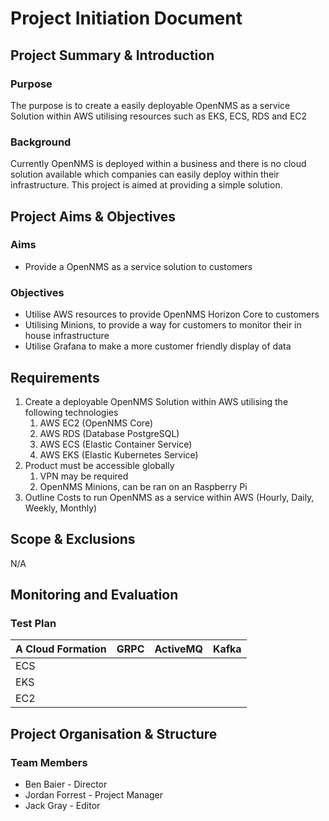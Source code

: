 # Project Initiation Document

## Project Summary & Introduction
### Purpose
The purpose is to create a easily deployable OpenNMS as a service Solution within AWS utilising resources such as EKS, ECS, RDS and EC2

### Background
Currently OpenNMS is deployed within a business and there is no cloud solution available which companies can easily deploy within their infrastructure. This project is aimed at providing a simple solution.

## Project Aims & Objectives
### Aims
* Provide a OpenNMS as a service solution to customers

### Objectives
* Utilise AWS resources to provide OpenNMS Horizon Core to customers
* Utilising Minions, to provide a way for customers to monitor their in house infrastructure
* Utilise Grafana to make a more customer friendly display of data

## Requirements
1. Create a deployable OpenNMS Solution within AWS utilising the following technologies
    1. AWS EC2 (OpenNMS Core)
    2. AWS RDS (Database PostgreSQL)
    3. AWS ECS (Elastic Container Service)
    5. AWS EKS (Elastic Kubernetes Service)
2. Product must be accessible globally
    1. VPN may be required
    2. OpenNMS Minions, can be ran on an Raspberry Pi
3. Outline Costs to run OpenNMS as a service within AWS (Hourly, Daily, Weekly, Monthly)



## Scope & Exclusions
N/A

## Monitoring and Evaluation

### Test Plan
| A Cloud Formation | GRPC | ActiveMQ | Kafka |
|-------------------|------|----------|-------|
| ECS               |      |          |       |
| EKS               |      |          |       |
| EC2               |      |          |       |


## Project Organisation & Structure
### Team Members
* Ben Baier - Director
* Jordan Forrest - Project Manager
* Jack Gray - Editor
